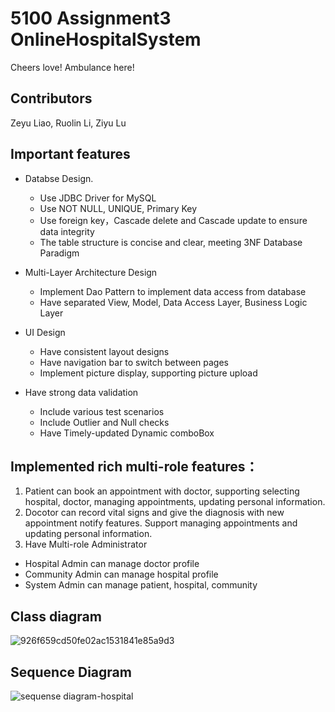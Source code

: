 # 5100 Assignment3 OnlineHospitalSystem
Cheers love! Ambulance here!

## Contributors

Zeyu Liao, Ruolin Li, Ziyu Lu

## Important features

- Databse Design. 
  - Use JDBC Driver for MySQL
  - Use NOT NULL, UNIQUE, Primary Key
  - Use foreign key，Cascade delete and Cascade update to ensure data integrity
  - The table structure is concise and clear, meeting 3NF Database Paradigm

- Multi-Layer Architecture Design
  - Implement Dao Pattern to implement data access from database
  - Have separated View, Model, Data Access Layer, Business Logic Layer

- UI Design
  - Have consistent layout designs
  - Have navigation bar to switch between pages
  - Implement picture display, supporting picture upload

- Have strong data validation
  - Include various test scenarios
  - Include Outlier and Null checks
  - Have Timely-updated Dynamic comboBox

## Implemented rich multi-role features：

1. Patient can book an appointment with doctor, supporting selecting hospital, doctor, managing appointments, updating personal information.
2. Docotor can record vital signs and give the diagnosis with new appointment notify features. 
   Support managing appointments and updating personal information.
3. Have Multi-role Administrator 
  - Hospital Admin can manage doctor profile
  - Community Admin can manage hospital profile
  - System Admin can manage patient, hospital, community
 
 ## Class diagram
 ![926f659cd50fe02ac1531841e85a9d3](https://user-images.githubusercontent.com/113488430/199385029-36a81eaf-09a3-41c9-95d7-b2dc06a608a3.png)

 ## Sequence Diagram
 ![sequense diagram-hospital](https://user-images.githubusercontent.com/113486280/199387611-15f25dd5-f783-41a6-9456-a3cb53a9b62a.png)

 
